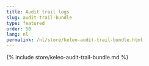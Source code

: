 ```yaml
---
title: Audit trail logs
slug: audit-trail-bundle
type: featured
order: 50
lang: nl
permalink: /nl/store/keleo-audit-trail-bundle.html
---
```


{% include store/keleo-audit-trail-bundle.md %}
